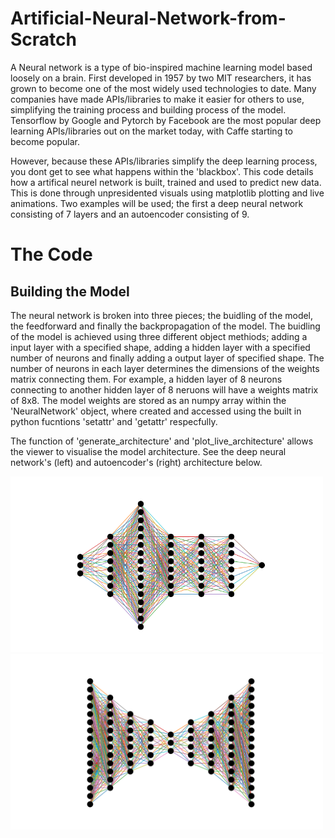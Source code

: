 # Artificial-Neural-Network-from-Scratch

A Neural network is a type of bio-inspired machine learning model based loosely on a brain. First developed in 1957 by two MIT researchers, it has grown to become one of the most widely used technologies to date. Many companies have made APIs/libraries to make it easier for others to use, simplifying the training process and building process of the model. Tensorflow by Google and Pytorch by Facebook are the most popular deep learning APIs/libraries out on the market today, with Caffe starting to become popular.

However, because these APIs/libraries simplify the deep learning process, you dont get to see what happens within the 'blackbox'. This code details how a artifical neurel network is built, trained and used to predict new data. This is done through unpresidented visuals using matplotlib plotting and live animations. Two examples will be used; the first a deep neural network consisting of 7 layers and an autoencoder consisting of 9.

# The Code
## Building the Model
The neural network is broken into three pieces; the buidling of the model, the feedforward and finally the backpropagation of the model. The buidling of the model is achieved using three different object methiods; adding a input layer with a specified shape, adding a hidden layer with a specified number of neurons and finally adding a output layer of specified shape. The number of neurons in each layer determines the dimensions of the weights matrix connecting them. For example, a hidden layer of 8 neurons connecting to another hidden layer of 8 neruons will have a weights matrix of 8x8. The model weights are stored as an numpy array within the 'NeuralNetwork' object, where created and accessed using the built in python fucntions 'setattr' and 'getattr' respecfully. 

The function of 'generate_architecture' and 'plot_live_architecture' allows the viewer to visualise the model architecture. See the deep neural network's (left) and autoencoder's (right) architecture below.

<img src="neural_network_architecture.png" width="500"/> <img src="autoencoder.png" width="500"/>

